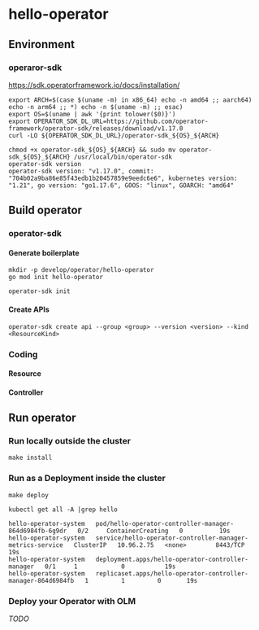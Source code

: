 # hello-operator



## Environment

### operaror-sdk

https://sdk.operatorframework.io/docs/installation/

```shell
export ARCH=$(case $(uname -m) in x86_64) echo -n amd64 ;; aarch64) echo -n arm64 ;; *) echo -n $(uname -m) ;; esac)
export OS=$(uname | awk '{print tolower($0)}')
export OPERATOR_SDK_DL_URL=https://github.com/operator-framework/operator-sdk/releases/download/v1.17.0
curl -LO ${OPERATOR_SDK_DL_URL}/operator-sdk_${OS}_${ARCH}

chmod +x operator-sdk_${OS}_${ARCH} && sudo mv operator-sdk_${OS}_${ARCH} /usr/local/bin/operator-sdk
operator-sdk version
operator-sdk version: "v1.17.0", commit: "704b02a9ba86e85f43edb1b20457859e9eedc6e6", kubernetes version: "1.21", go version: "go1.17.6", GOOS: "linux", GOARCH: "amd64"
```



## Build operator

### operator-sdk

#### Generate boilerplate

```shell
mkdir -p develop/operator/hello-operator
go mod init hello-operator

operator-sdk init
```

#### Create APIs

```shell
operator-sdk create api --group <group> --version <version> --kind <ResourceKind>
```



### Coding

#### Resource



#### Controller 



## Run operator

### Run locally outside the cluster

```shell
make install
```



### Run as a Deployment inside the cluster

```shell
make deploy
```

```shell
kubectl get all -A |grep hello

hello-operator-system   pod/hello-operator-controller-manager-864d6984fb-6g9dr   0/2     ContainerCreating   0          19s
hello-operator-system   service/hello-operator-controller-manager-metrics-service   ClusterIP   10.96.2.75   <none>        8443/TCP                 19s
hello-operator-system   deployment.apps/hello-operator-controller-manager   0/1     1            0           19s
hello-operator-system   replicaset.apps/hello-operator-controller-manager-864d6984fb   1         1         0       19s
```



### Deploy your Operator with OLM

*TODO*

